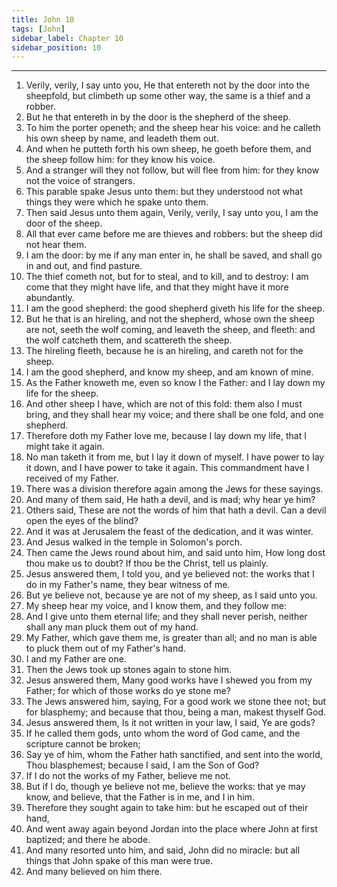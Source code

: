 ```yaml
---
title: John 10
tags: [John]
sidebar_label: Chapter 10
sidebar_position: 10
---
```


---
1. Verily, verily, I say unto you, He that entereth not by the door into the sheepfold, but climbeth up some other way, the same is a thief and a robber.
2. But he that entereth in by the door is the shepherd of the sheep.
3. To him the porter openeth; and the sheep hear his voice: and he calleth his own sheep by name, and leadeth them out.
4. And when he putteth forth his own sheep, he goeth before them, and the sheep follow him: for they know his voice.
5. And a stranger will they not follow, but will flee from him: for they know not the voice of strangers.
6. This parable spake Jesus unto them: but they understood not what things they were which he spake unto them.
7. Then said Jesus unto them again, Verily, verily, I say unto you, I am the door of the sheep.
8. All that ever came before me are thieves and robbers: but the sheep did not hear them.
9. I am the door: by me if any man enter in, he shall be saved, and shall go in and out, and find pasture.
10. The thief cometh not, but for to steal, and to kill, and to destroy: I am come that they might have life, and that they might have it more abundantly.
11. I am the good shepherd: the good shepherd giveth his life for the sheep.
12. But he that is an hireling, and not the shepherd, whose own the sheep are not, seeth the wolf coming, and leaveth the sheep, and fleeth: and the wolf catcheth them, and scattereth the sheep.
13. The hireling fleeth, because he is an hireling, and careth not for the sheep.
14. I am the good shepherd, and know my sheep, and am known of mine.
15. As the Father knoweth me, even so know I the Father: and I lay down my life for the sheep.
16. And other sheep I have, which are not of this fold: them also I must bring, and they shall hear my voice; and there shall be one fold, and one shepherd.
17. Therefore doth my Father love me, because I lay down my life, that I might take it again.
18. No man taketh it from me, but I lay it down of myself. I have power to lay it down, and I have power to take it again. This commandment have I received of my Father.
19. There was a division therefore again among the Jews for these sayings.
20. And many of them said, He hath a devil, and is mad; why hear ye him?
21. Others said, These are not the words of him that hath a devil. Can a devil open the eyes of the blind?
22. And it was at Jerusalem the feast of the dedication, and it was winter.
23. And Jesus walked in the temple in Solomon's porch.
24. Then came the Jews round about him, and said unto him, How long dost thou make us to doubt? If thou be the Christ, tell us plainly.
25. Jesus answered them, I told you, and ye believed not: the works that I do in my Father's name, they bear witness of me.
26. But ye believe not, because ye are not of my sheep, as I said unto you.
27. My sheep hear my voice, and I know them, and they follow me:
28. And I give unto them eternal life; and they shall never perish, neither shall any man pluck them out of my hand.
29. My Father, which gave them me, is greater than all; and no man is able to pluck them out of my Father's hand.
30. I and my Father are one.
31. Then the Jews took up stones again to stone him.
32. Jesus answered them, Many good works have I shewed you from my Father; for which of those works do ye stone me?
33. The Jews answered him, saying, For a good work we stone thee not; but for blasphemy; and because that thou, being a man, makest thyself God.
34. Jesus answered them, Is it not written in your law, I said, Ye are gods?
35. If he called them gods, unto whom the word of God came, and the scripture cannot be broken;
36. Say ye of him, whom the Father hath sanctified, and sent into the world, Thou blasphemest; because I said, I am the Son of God?
37. If I do not the works of my Father, believe me not.
38. But if I do, though ye believe not me, believe the works: that ye may know, and believe, that the Father is in me, and I in him.
39. Therefore they sought again to take him: but he escaped out of their hand,
40. And went away again beyond Jordan into the place where John at first baptized; and there he abode.
41. And many resorted unto him, and said, John did no miracle: but all things that John spake of this man were true.
42. And many believed on him there.